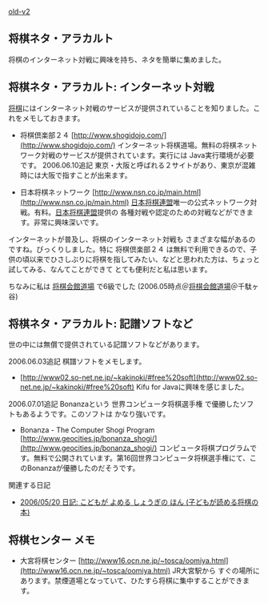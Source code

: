 [old-v2](ig060506-orig.html)

## 将棋ネタ・アラカルト

将棋のインターネット対戦に興味を持ち、ネタを簡単に集めました。


## 将棋ネタ・アラカルト: インターネット対戦

[将棋](https://www.igapyon.jp/igapyon/diary/keyword/shogi.html)にはインターネット対戦のサービスが提供されていることを知りました。これをメモしておきます。

* 将棋倶楽部２４
  [http://www.shogidojo.com/](http://www.shogidojo.com/)
  インターネット将棋道場。無料の将棋ネットワーク対戦のサービスが提供されています。実行には Java実行環境が必要です。
  2006.06.10追記 東京・大阪と呼ばれる２サイトがあり、東京が混雑時には大阪で指すことが出来ます。

* 日本将棋ネットワーク
  [http://www.nsn.co.jp/main.html](http://www.nsn.co.jp/main.html)
  [日本将棋連盟](http://www.shogi.or.jp/)唯一の公式ネットワーク対戦。有料。[日本将棋連盟](http://www.shogi.or.jp/)提供の 各種対戦や認定のための対戦などができます。非常に興味深いです。

インターネットが普及し、将棋のインターネット対戦も さまざまな幅があるのですね。びっくりしました。特に 将棋倶楽部２４ は無料で利用できるので、子供の頃以来でひさしぶりに将棋を指してみたい、などと思われた方は、ちょっと試してみる、なんてことができて とても便利だと私は思います。

ちなみに私は [将棋会館道場](http://www.shogi.or.jp/~doujou/doujou/main.html) で6級でした (2006.05時点＠[将棋会館道場](http://www.shogi.or.jp/~doujou/doujou/main.html)＠千駄ヶ谷)

## 将棋ネタ・アラカルト: 記譜ソフトなど

世の中には無償で提供されている記譜ソフトなどがあります。

2006.06.03追記 棋譜ソフトをメモします。

* [http://www02.so-net.ne.jp/~kakinoki/#free%20soft](http://www02.so-net.ne.jp/~kakinoki/#free%20soft)
  Kifu for Javaに興味を感じました。

2006.07.01追記 Bonanzaという 世界コンピュータ将棋選手権 で優勝したソフトもあるようです。このソフトは かなり強いです。

* Bonanza - The Computer Shogi Program
  [http://www.geocities.jp/bonanza_shogi/](http://www.geocities.jp/bonanza_shogi/)
  コンピュータ将棋プログラムです。無料で公開されています。第16回世界コンピュータ将棋選手権にて、このBonanzaが優勝したのだそうです。

関連する日記

* [2006/05/20 日記: こどもが よめる しょうぎの ほん (子どもが読める将棋の本)](ig060520.html)

## 将棋センター メモ

* 大宮将棋センター
  [http://www16.ocn.ne.jp/~tosca/oomiya.html](http://www16.ocn.ne.jp/~tosca/oomiya.html)
  JR大宮駅から すぐの場所にあります。禁煙道場となっていて、ひたすら将棋に集中することができます。